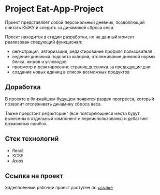 # Project Eat-App-Project

Проект представляет собой персональный дневник, позволяющий считать КБЖУ и следить за динамикой сброса веса.

Проект находится в стадии разработки, но на данный момент реализован следующий функционал:

- регистрация, авторизация, редактирование профиля пользователя
- ведение дневника подсчета калорий, отслеживание дневной нормы белка, жиров и углеводов
- просмотр и реактирование страниц дневника за предыдущие дни
- создание новых единиц в список возможных продуктов

## Доработка

В проекте в ближайшем будущем появится раздел прогресса, который позволит отслеживать динамику сброса веса.

Также предстоит рефакторинг (все повторяющиеся места будут вынесены в отдельный компонент и переиспользованы) и дебаггинг возможных ошибок.

## Стек технологий

- React
- SCSS
- Axios

## Ссылка на проект

Задеплоенный рабочий проект доступен по [ссылке](https://eat-app-project.vercel.app/)
